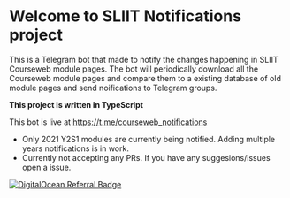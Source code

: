 # Welcome to SLIIT Notifications project

This is a Telegram bot that made to notify the changes happening in SLIIT Courseweb module pages. The bot will periodically download all the Courseweb module pages and compare them to a existing database of old module pages and send noifications to Telegram groups.

**This project is written in TypeScript**

This bot is live at 
https://t.me/courseweb_notifications<br>
* Only 2021 Y2S1 modules are currently being notified. Adding multiple years notifications is in work.<br>
* Currently not accepting any PRs. If you have any suggesions/issues open a issue.

<a href="https://www.digitalocean.com/?refcode=f9522bfb36b4&utm_campaign=Referral_Invite&utm_medium=Referral_Program&utm_source=badge"><img src="https://web-platforms.sfo2.cdn.digitaloceanspaces.com/WWW/Badge%201.svg" alt="DigitalOcean Referral Badge" /></a>
